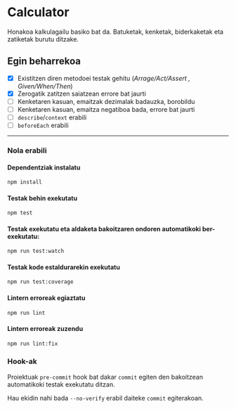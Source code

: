 # Calculator

Honakoa kalkulagailu basiko bat da. Batuketak, kenketak, biderkaketak eta zatiketak burutu ditzake.

## Egin beharrekoa

- [x] Existitzen diren metodoei testak gehitu (*Arrage/Act/Assert , Given/When/Then*)
- [x] Zerogatik zatitzen saiatzean errore bat jaurti
- [ ] Kenketaren kasuan, emaitzak dezimalak badauzka, borobildu
- [ ] Kenketaren kasuan, emaitza negatiboa bada, errore bat jaurti
- [ ] `describe`/`context` erabili
- [ ] `beforeEach` erabili

---

### Nola erabili

#### Dependentziak instalatu

```bash
npm install
```

#### Testak behin exekutatu

```bash
npm test
```

#### Testak exekutatu eta aldaketa bakoitzaren ondoren automatikoki ber-exekutatu:

```bash
npm run test:watch
```

#### Testak kode estaldurarekin exekutatu

```bash
npm run test:coverage
```

#### Lintern erroreak egiaztatu

```bash
npm run lint
```

#### Lintern erroreak zuzendu

```bash
npm run lint:fix
```

### Hook-ak

Proiektuak `pre-commit` hook bat dakar `commit` egiten den bakoitzean automatikoki testak exekutatu ditzan.

Hau ekidin nahi bada `--no-verify` erabil daiteke `commit` egiterakoan.

